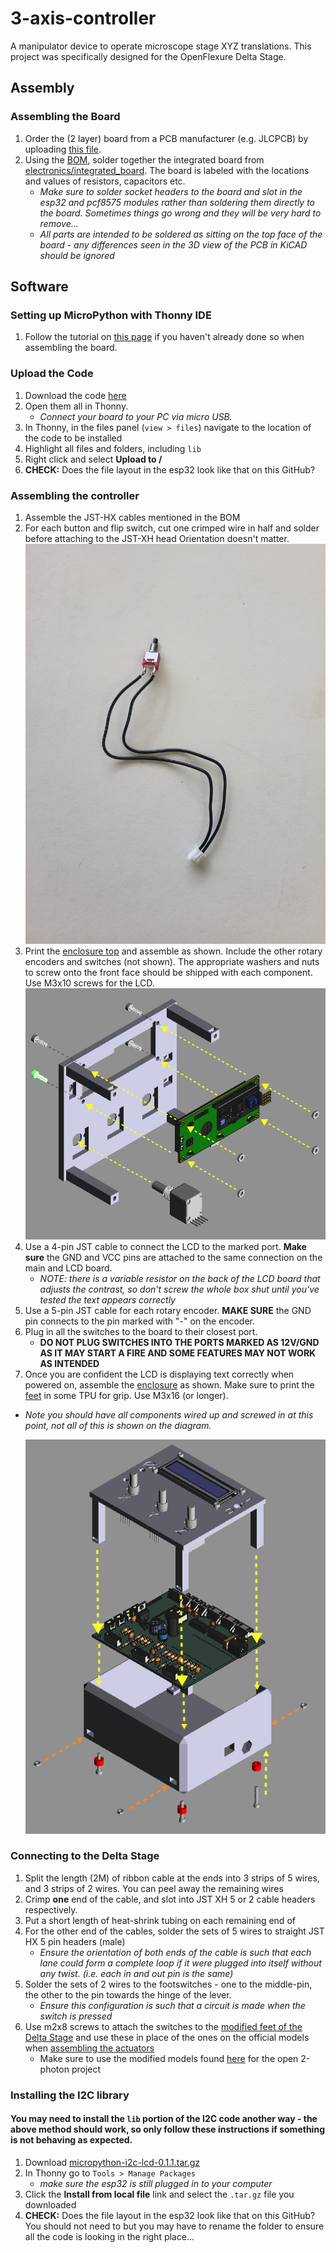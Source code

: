 # 3-axis-controller

A manipulator device to operate microscope stage XYZ translations. This project was specifically designed for the OpenFlexure Delta Stage.
  
## Assembly

### Assembling the Board
1. Order the (2 layer) board from a PCB manufacturer (e.g. JLCPCB) by uploading [this file](electronics/integrated_board/Fabrication%20files/integrated_board_gerbers.zip).
1. Using the [BOM](BOM.xlsx), solder together the integrated board from [electronics/integrated_board](electronics/integrated_board). The board is labeled with the locations and values of resistors, capacitors etc.
    * _Make sure to solder socket headers to the board and slot in the esp32 and pcf8575 modules rather than soldering them directly to the board. Sometimes things go wrong and they will be very hard to remove..._
    * _All parts are intended to be soldered as sitting on the top face of the board - any differences seen in the 3D view of the PCB in KiCAD should be ignored_

## Software
### Setting up MicroPython with Thonny IDE
1. Follow the tutorial on [this page](https://randomnerdtutorials.com/getting-started-thonny-micropython-python-ide-esp32-esp8266/) if you haven't already done so when assembling the board.   
### Upload the Code
1. Download the code [here](micropython/)
1. Open them all in Thonny.
    * *Connect your board to your PC via micro USB.*
1. In Thonny, in the files panel (`view > files`) navigate to the location of the code to be installed
1. Highlight all files and folders, including `lib`
1. Right click and select __Upload to /__
1. __CHECK:__ Does the file layout in the esp32 look like that on this GitHub?  

### Assembling the controller
1. Assemble the JST-HX cables mentioned in the BOM
1. For each button and flip switch, cut one crimped wire in half and solder before attaching to the JST-XH head Orientation doesn't matter.  
    ![All switches in the panel use one crimped cable cut in half](illustrations/switch%20JST.jpg)
1. Print the [enclosure top](box%20design/enclosure_top.stl) and assemble as shown. Include the other rotary encoders and switches (not shown). The appropriate washers and nuts to screw onto the front face should be shipped with each component. Use M3x10 screws for the LCD.
    ![Assemble the top of the controller](illustrations/top%20side%20assembly%20with%20arrows.png)  
1. Use a 4-pin JST cable to connect the LCD to the marked port. **Make sure** the GND and VCC pins are attached to the same connection on the main and LCD board.
    * _NOTE: there is a variable resistor on the back of the LCD board that adjusts the contrast, so don't screw the whole box shut until you've tested the text appears correctly_  
1. Use a 5-pin JST cable for each rotary encoder. **MAKE SURE** the GND pin connects to the pin marked with "-" on the encoder.
1. Plug in all the switches to the board to their closest port.
    * __DO NOT PLUG SWITCHES INTO THE PORTS MARKED AS 12V/GND AS IT MAY START A FIRE AND SOME FEATURES MAY NOT WORK AS INTENDED__  
1. Once you are confident the LCD is displaying text correctly when powered on, assemble the [enclosure](box%20design/enclosure.stl) as shown. Make sure to print the [feet](box%20design/enclosure_feet.stl) in some TPU for grip. Use M3x16 (or longer).  
 * _Note you should have all components wired up and screwed in at this point, not all of this is shown on the diagram._

    ![Assemble the whole box!](illustrations/3-axis%20controller%20assembly%20with%20arrows.png)
    
### Connecting to the Delta Stage
1. Split the length (2M) of ribbon cable at the ends into 3 strips of 5 wires, and 3 strips of 2 wires. You can peel away the remaining wires
1. Crimp **one** end of the cable, and slot into JST XH 5 or 2 cable headers respectively.
1. Put a short length of heat-shrink tubing on each remaining end of 
1. For the other end of the cables, solder the sets of 5 wires to straight JST HX 5 pin headers (male)
    * _Ensure the orientation of both ends of the cable is such that each lane could form a complete loop if it were plugged into itself without any twist. (i.e. each in and out pin is the same)_
1. Solder the sets of 2 wires to the footswitches - one to the middle-pin, the other to the pin towards the hinge of the lever.
    * _Ensure this configuration is such that a circuit is made when the switch is pressed_
1. Use m2x8 screws to attach the switches to the [modified feet of the Delta Stage](https://github.com/Open-2-Photon-Microscope/OF-larger-delta-stage/blob/main/3D_designs/STL/feet_with_endstop.stl) and use these in place of the ones on the official models when [assembling the actuators](https://build.openflexure.org/openflexure-delta-stage/v1.2.2/pages/index_transmission/pages/assembling_the_actuators.html)
    * Make sure to use the modified models found [here](https://github.com/Open-2-Photon-Microscope/OF-larger-delta-stage/tree/main/3D_designs/STL) for the open 2-photon project  

### Installing the I2C library
#### You may need to install the `lib` portion of the I2C code another way - the above method __should__ work, so only follow these instructions if something is not behaving as expected.
1. Download [micropython-i2c-lcd-0.1.1.tar.gz](https://pypi.org/project/micropython-i2c-lcd/#files)
1. In Thonny go to `Tools > Manage Packages`
    * _make sure the esp32 is still plugged in to your computer_
1. Click the __Install from local file__ link and select the `.tar.gz` file you downloaded
1. __CHECK:__ Does the file layout in the esp32 look like that on this GitHub? You should not need to but you may have to rename the folder to ensure all the code is looking in the right place...  
